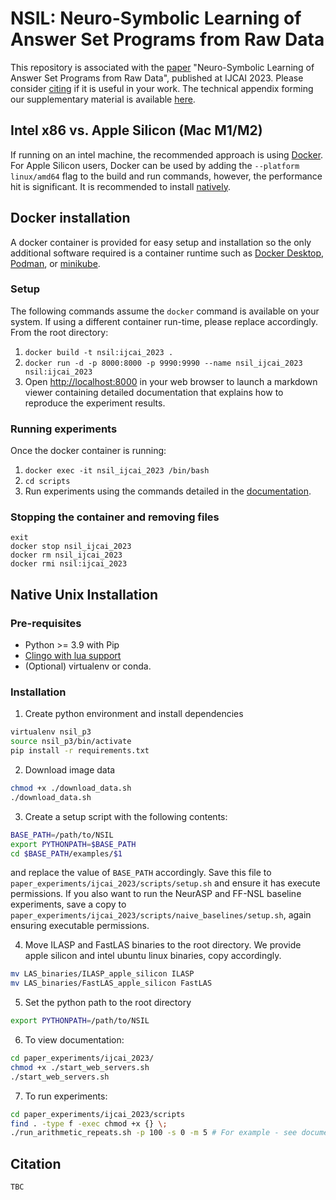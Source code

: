 # NSIL: Neuro-Symbolic Learning of Answer Set Programs from Raw Data
This repository is associated with the [paper](https://arxiv.org/abs/2205.12735) "Neuro-Symbolic Learning of Answer Set Programs from Raw Data", published at IJCAI 2023. Please consider [citing](#citation) if it is useful in your work. The technical appendix forming our supplementary material is available [here](./TechnicalAppendix.pdf).

## Intel x86 vs. Apple Silicon (Mac M1/M2)
If running on an intel machine, the recommended approach is using [Docker](#docker-installation). For Apple Silicon users, Docker can be used by adding the `--platform linux/amd64` flag to the build and run commands, however, the performance hit is significant. It is recommended to install [natively](#native-unix-installation).

## Docker installation
A docker container is provided for easy setup and installation so the only additional software required is a container runtime such as [Docker Desktop](https://www.docker.com/products/docker-desktop/), [Podman](https://podman.io/), or [minikube](https://minikube.sigs.k8s.io/docs/tutorials/docker_desktop_replacement/).

### Setup
The following commands assume the `docker` command is available on your system. If using a different container run-time, please replace accordingly. From the root directory:

1. `docker build -t nsil:ijcai_2023 .`
2. `docker run -d -p 8000:8000 -p 9990:9990 --name nsil_ijcai_2023 nsil:ijcai_2023`
3. Open [http://localhost:8000](http://localhost:8000) in your web browser to launch a markdown viewer containing detailed documentation that explains how to reproduce the experiment results.

### Running experiments
Once the docker container is running:

1. `docker exec -it nsil_ijcai_2023 /bin/bash`
2. `cd scripts`
3. Run experiments using the commands detailed in the [documentation](http://localhost:8000).

### Stopping the container and removing files
```
exit
docker stop nsil_ijcai_2023
docker rm nsil_ijcai_2023
docker rmi nsil:ijcai_2023
```

## Native Unix Installation

### Pre-requisites
* Python >= 3.9 with Pip
* [Clingo with lua support](https://github.com/potassco/clingo/blob/master/INSTALL.md)
* (Optional) virtualenv or conda.

### Installation
1. Create python environment and install dependencies
```bash
virtualenv nsil_p3
source nsil_p3/bin/activate
pip install -r requirements.txt
```

2. Download image data
```bash
chmod +x ./download_data.sh
./download_data.sh
```

3. Create a setup script with the following contents:
```bash
BASE_PATH=/path/to/NSIL
export PYTHONPATH=$BASE_PATH
cd $BASE_PATH/examples/$1
```
and replace the value of `BASE_PATH` accordingly. Save this file to `paper_experiments/ijcai_2023/scripts/setup.sh` and ensure it has execute permissions. If you also want to run the NeurASP and FF-NSL baseline experiments, save a copy to `paper_experiments/ijcai_2023/scripts/naive_baselines/setup.sh`, again ensuring executable permissions.

4. Move ILASP and FastLAS binaries to the root directory. We provide apple silicon and intel ubuntu linux binaries, copy accordingly.
```bash
mv LAS_binaries/ILASP_apple_silicon ILASP
mv LAS_binaries/FastLAS_apple_silicon FastLAS
```

5. Set the python path to the root directory
```bash
export PYTHONPATH=/path/to/NSIL
```

6. To view documentation:
```bash
cd paper_experiments/ijcai_2023/
chmod +x ./start_web_servers.sh
./start_web_servers.sh
```

7. To run experiments:
```bash
cd paper_experiments/ijcai_2023/scripts
find . -type f -exec chmod +x {} \;
./run_arithmetic_repeats.sh -p 100 -s 0 -m 5 # For example - see documentation for more commands.
```

## Citation
```
TBC
```

